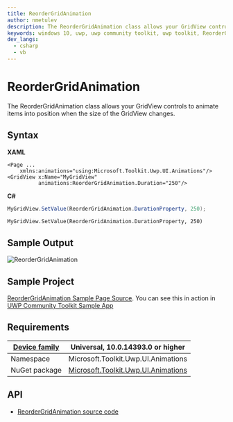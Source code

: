 ```yaml
---
title: ReorderGridAnimation
author: nmetulev
description: The ReorderGridAnimation class allows your GridView controls to animate items into position when the size of the GridView changes.
keywords: windows 10, uwp, uwp community toolkit, uwp toolkit, ReorderGridAnimation
dev_langs:
  - csharp
  - vb
---
```


# ReorderGridAnimation

The ReorderGridAnimation class allows your GridView controls to animate items into position when the size of the GridView changes.

## Syntax

**XAML**

```xaml
<Page ...
    xmlns:animations="using:Microsoft.Toolkit.Uwp.UI.Animations"/>
<GridView x:Name="MyGridView"
          animations:ReorderGridAnimation.Duration="250"/>
```

**C#**

```csharp
MyGridView.SetValue(ReorderGridAnimation.DurationProperty, 250);
```
```vb
MyGridView.SetValue(ReorderGridAnimation.DurationProperty, 250)
```
## Sample Output

![ReorderGridAnimation](../resources/images/Animations/ReorderGridAnimation/Sample-Output.gif)

## Sample Project

[ReorderGridAnimation Sample Page Source](https://github.com/Microsoft/UWPCommunityToolkit/tree/master/Microsoft.Toolkit.Uwp.SampleApp/SamplePages/ReorderGridAnimation). You can see this in action in [UWP Community Toolkit Sample App](https://www.microsoft.com/store/apps/9NBLGGH4TLCQ)

## Requirements

| [Device family](http://go.microsoft.com/fwlink/p/?LinkID=526370) | Universal, 10.0.14393.0 or higher   |
| ---------------------------------------------------------------- | ----------------------------------- |
| Namespace                                                        | Microsoft.Toolkit.Uwp.UI.Animations |
| NuGet package | [Microsoft.Toolkit.Uwp.UI.Animations](https://www.nuget.org/packages/Microsoft.Toolkit.Uwp.UI.Animations/) |
## API

* [ReorderGridAnimation source code](https://github.com/Microsoft/UWPCommunityToolkit/blob/master/Microsoft.Toolkit.Uwp.UI.Animations/ReorderGridAnimation.cs)
